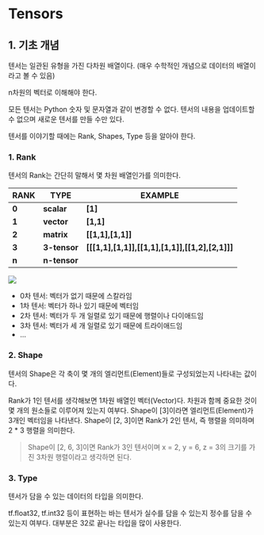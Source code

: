 # Tensors

## 1. 기초 개념

텐서는 일관된 유형을 가진 다차원 배열이다. (매우 수학적인 개념으로 데이터의 배열이라고 볼 수 있음)

n차원의 벡터로 이해해야 한다.

모든 텐서는 Python 숫자 및 문자열과 같이 변경할 수 없다. 텐서의 내용을 업데이트할 수 없으며 새로운 텐서를 만들 수만 있다.

텐서를 이야기할 때에는 Rank, Shapes, Type 등을 알아야 한다.

### 1. Rank

텐서의 Rank는 간단히 말해서 몇 차원 배열인가를 의미한다.

| **RANK** | **TYPE**     | **EXAMPLE**                                     |
| -------- | ------------ | ----------------------------------------------- |
| **0**    | **scalar**   | **[1]**                                         |
| **1**    | **vector**   | **[1,1]**                                       |
| **2**    | **matrix**   | **[[1,1],[1,1]]**                               |
| **3**    | **3-tensor** | **[[[1,1],[1,1]],[[1,1],[1,1]],[[1,2],[2,1]]]** |
| **n**    | **n-tensor** |                                                 |

![](https://img1.daumcdn.net/thumb/R1280x0/?scode=mtistory2&fname=https%3A%2F%2Fblog.kakaocdn.net%2Fdn%2FqS1NF%2FbtqubStze09%2F5sbnC8DVd3aQsUULgjv6Kk%2Fimg.png)

- 0차 텐서: 벡터가 없기 때문에 스칼라임
- 1차 텐서: 벡터가 하나 있기 때문에 벡터임
- 2차 텐서: 벡터가 두 개 일렬로 있기 때문에 행렬이나 다이애드임
- 3차 텐서: 벡터가 세 개 일렬로 있기 때문에 트라이애드임
- ...

### 2. Shape

텐서의 Shape은 각 축이 몇 개의 엘리먼트(Element)들로 구성되었는지 나타내는 값이다. 

Rank가 1인 텐서를 생각해보면 1차원 배열인 벡터(Vector)다. 차원과 함께 중요한 것이 몇 개의 원소들로 이루어져 있는지 여부다. Shape이 [3]이라면 엘리먼트(Element)가 3개인 벡터임을 나타낸다. Shape이 [2, 3]이면 Rank가 2인 텐서, 즉 행렬을 의미하며 2 * 3 행렬을 의미한다. 

> Shape이 [2, 6, 3]이면 Rank가 3인 텐서이며 x = 2, y = 6, z = 3의 크기를 가진 3차원 행렬이라고 생각하면 된다.



### 3. Type

텐서가 담을 수 있는 데이터의 타입을 의미한다. 

tf.float32, tf.int32 등이 표현하는 바는 텐서가 실수를 담을 수 있는지 정수를 담을 수 있는지 여부다. 대부분은 32로 끝나는 타입을 많이 사용한다.

